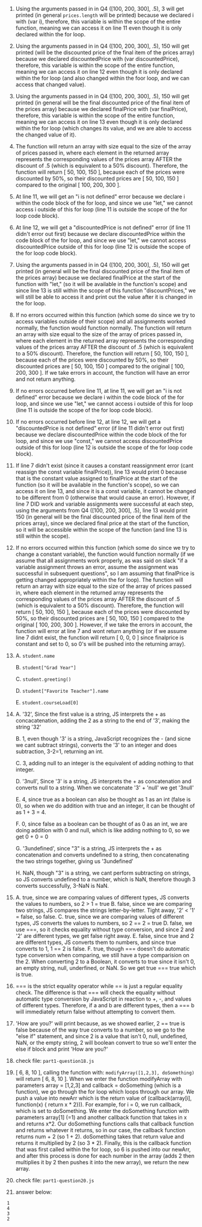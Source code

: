 1. Using the arguments passed in in Q4 ([100, 200, 300], .5), 3 will get printed (in general `prices.length` will be printed)  because we declared i with (var i), therefore, this variable is within the scope of the entire function, meaning we can access it on line 11 even though it is only declared within the for loop.
2. Using the arguments passed in in Q4 ([100, 200, 300], .5), 150 will get printed (will be the discounted price of the final item of the prices array) because we declared discountedPrice with (var discountedPrice), therefore, this variable is within the scope of the entire function, meaning we can access it on line 12 even though it is only declared within the for loop (and also changed within the foor loop, and we can access that changed value).
3. Using the arguments passed in in Q4 ([100, 200, 300], .5), 150 will get printed (in general will be the final discounted price of the final item of the prices array) because we declared finalPrice with (var finalPrice), therefore, this variable is within the scope of the entire function, meaning we can access it on line 13 even though it is only declared within the for loop (which changes its value, and we are able to access the changed value of it).
4. The function will return an array with size equal to the size of the array of prices passed in, where each element in the returned array represents the corresponding values of the prices array AFTER the discount of .5 (which is equivalent to a 50% discount). Therefore, the function will return [ 50, 100, 150 ], because each of the prices were discounted by 50%, so their discounted prices are [ 50, 100, 150 ] compared to the original [ 100, 200, 300 ].

5. At line 11, we will get an "i is not defined" error because we declare i within the code block of the for loop, and since we use "let," we cannot access i outside of this for loop (line 11 is outside the scope of the for loop code block).
6. At line 12, we will get a "discountedPrice is not defined" error (if line 11 didn't error out first) because we declare discountedPrice within the code block of the for loop, and since we use "let," we cannot access discountedPrice outside of this for loop (line 12 is outside the scope of the for loop code block).
7.  Using the arguments passed in in Q4 ([100, 200, 300], .5), 150 will get printed (in general will be the final discounted price of the final item of the prices array) because we declared finalPrice at the start of the function with "let," (so it will be available in the function's scope) and since line 13 is still within the scope of this function "discountPrices," we will still be able to access it and print out the value after it is changed in the for loop.
8.  If no errors occurred within this function (which some do since we try to access variables outside of their scope) and all assignments worked normally, the function would function normally. The function will return an array with size equal to the size of the array of prices passed in, where each element in the returned array represents the corresponding values of the prices array AFTER the discount of .5 (which is equivalent to a 50% discount). Therefore, the function will return [ 50, 100, 150 ], because each of the prices were discounted by 50%, so their discounted prices are [ 50, 100, 150 ] compared to the original [ 100, 200, 300 ]. If we take errors in account, the function will have an error and not return anything.

9.  If no errors occurred before line 11, at line 11, we will get an "i is not defined" error because we declare i within the code block of the for loop, and since we use "let," we cannot access i outside of this for loop (line 11 is outside the scope of the for loop code block).
10. If no errors occurred before line 12, at line 12, we will get a "discountedPrice is not defined" error (if line 11 didn't error out first) because we declare discountedPrice within the code block of the for loop, and since we use "const," we cannot access discountedPrice outside of this for loop (line 12 is outside the scope of the for loop code block).
11. If line 7 didn't exist (since it causes a constant reassignment error (cant reassign the const variable finalPrice)), line 13 would print 0 because that is the constant value assigned to finalPrice at the start of the function (so it will be available in the function's scope), so we can access it on line 13, and since it is a const variable, it cannot be changed to be different from 0 (otherwise that would cause an error). However, if line 7 DID work and variable assignments were successful at each step, using the arguments from Q4 ([100, 200, 300], .5), line 13 would print 150 (in general will be the final discounted price of the final item of the prices array), since we declared final price at the start of the function, so it will be accessible within the scope of the function (and line 13 is still within the scope).
12. If no errors occurred within this function (which some do since we try to change a constant variable), the function would function normally (if we assume that all assignments work properly, as was said on slack "if a variable assignment throws an error, assume the assignment was successful in subsequent questions", so I am assuming that finalPrice is getting changed appropriately within the for loop). The function will return an array with size equal to the size of the array of prices passed in, where each element in the returned array represents the corresponding values of the prices array AFTER the discount of .5 (which is equivalent to a 50% discount). Therefore, the function will return [ 50, 100, 150 ], because each of the prices were discounted by 50%, so their discounted prices are [ 50, 100, 150 ] compared to the original [ 100, 200, 300 ]. However, if we take the errors in account, the function will error at line 7 and wont return anything (or if we assume line 7 didnt exist, the function will return [ 0, 0, 0 ] since finalprice is constant and set to 0, so 0's will be pushed into the returning array).
13. 
    A.  `student.name`

    B.  `student["Grad Year"]`
    
    C.  `student.greeting()`

    D.  `student["Favorite Teacher"].name`

    E.  `student.courseLoad[0]`
14. 
    A.  '32', Since the first value is a string, JS interprets the + as concacatenation, adding the 2 as a string to the end of '3', making the string '32'

    B.  1, even though '3' is a string, JavaScript recognizes the - (and sicne we cant subtract strings), converts the '3' to an integer and does subtraction, 3-2=1, returning an int.
    
    C.  3, adding null to an integer is the equivalent of adding nothing to that integer.
    
    D.  '3null', Since '3' is a string, JS interprets the + as concatenation and converts null to a string. When we concatenate '3' + 'null' we get '3null'
    
    E.  4, since true as a boolean can also be thought as 1 as an int (false is 0), so when we do addition with true and an integer, it can be thought of as 1 + 3 = 4.
    
    F.  0, since false as a boolean can be thought of as 0 as an int, we are doing addition with 0 and null, which is like adding nothing to 0, so we get 0 + 0 = 0
    
    G.  '3undefined', since "3" is a string, JS interprets the + as concatenation and converts undefined to a string, then concatenating the two strings together, giving us '3undefined'
    
    H.  NaN, though "3" is a string, we cant perform subtracting on strings, so JS converts undefined to a number, which is NaN, therefore though 3 converts successfully, 3-NaN is NaN.
15. 
    A.  true, since we are comparing values of different types, JS converts the values to numbers, so 2 > 1 = true
    B.  false, since we are comparing two strings, JS compares the strings letter-by-letter. Tight away, '2' < '1' = false, so false.
    C.  true, since we are comparing values of different types, JS converts the values to numbers, so 2 == 2 = true
    D.  false, we use ===, so it checks equality without type conversion, and since 2 and '2' are different types, we get false right away.
    E.  false, since true and 2 are different types, JS converts them to numbers, and since true converts to 1, 1 == 2 is false.
    F.  true, though === doesn't do automatic type conversion when comparing, we still have a type comparision on the 2. When converting 2 to a Boolean, it converts to true since it isn't 0, an empty string, null, underfined, or NaN. So we get true === true which is true.
16. === is the strict equality operator while == is just a regular equality check. The difference is that === will check the equality without automatic type conversion by JavaScript in reaction to +, -, and values of different types. Therefore, if a and b are different types, then a === b will immediately return false without attempting to convert them.
17. 'How are you?' will print because, as we showed earlier, 2 == true is false because of the way true converts to a number, so we go to the "else if" statement, and since 2 is a value that isn't 0, null, undefined, NaN, or the empty string, 2 will boolean convert to true so we'll enter the else if block and print 'How are you?'
18. check file: `part1-question18.js`
19. [ 6, 8, 10 ], calling the function with: `modifyArray([1,2,3], doSomething)` will return [ 6, 8, 10 ]. When we enter the function modifyArray with parameters array = [1,2,3] and callback = doSomething (which is a function), we go through the for loop which loops through our array. We push a value into newArr which is the return value of (callback(array[i], function(x) { return x * 2})). For example, for i = 0, we run callback, which is set to doSomething. We enter the doSomething function with parameters array[1] (=1) and another callback function that takes in x and returns x*2. Our doSomething functions calls that callback function and returns whatever it returns, so in our case, the callback function returns num + 2 (so 1 + 2). doSomething takes that return value and returns it multiplied by 2 (so 3 * 2). Finally, this is the callback function that was first called within the for loop, so 6 is pushed into our newArr, and after this process is done for each number in the array (adds 2 then multiplies it by 2 then pushes it into the new array), we return the new array.
20. check file: `part1-question20.js`
21. answer below:

``` 
1
4
3
2
```

    